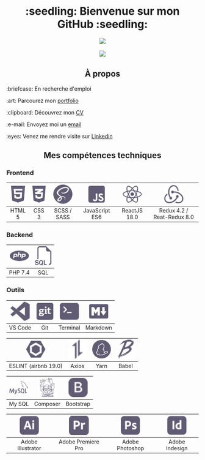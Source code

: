 <h1 align="center">:seedling: Bienvenue sur mon GitHub :seedling:</h1>

<p align="center">
    <a href="https://git.io/streak-stats">
      <img src="https://streak-stats.demolab.com?user=AlineMASSON&hide_border=true&locale=fr&date_format=j%20M%5B%20Y%5D&background=615C73&stroke=D2C9EC&ring=D2C9EC&fire=D2C9EC&currStreakNum=D2C9EC&sideNums=D2C9EC&currStreakLabel=D2C9EC&sideLabels=D2C9EC&dates=D2C9EC" />
    </a>
</p>

<p align="center">
    <a align="center href="https://github.com/anuraghazra/github-readme-stats">
      <img src="https://github-readme-stats.vercel.app/api/top-langs/?username=AlineMASSON&layout=compact&locale=fr&bg_color=615C73&title_color=D2C9EC&text_color=D2C9EC&icon_color=D2C9EC&hide_border=true" />
    </a>
</p>

<h2 align="center">À propos</h2>

<p>:briefcase: En recherche d'emploi</p>
<p>:art: Parcourez mon 
    <a href="https://alinemasson.github.io/portfolio/", alt="alinemasson.github.io/portfolio/">portfolio</a>
</p>
<p>:clipboard: Découvrez mon 
    <a href="https://alinemasson.github.io/portfolio/download/CV.pdf">CV</a>
</p>
<p>:e-mail: Envoyez moi un 
    <a href="mailto:lacmas03@gmail.com" alt="lacmas03@gmail.com">email</a>
</p>
<p>:eyes: Venez me rendre visite sur 
    <a href="https://www.linkedin.com/in/alinemassondevweb/" alt="alinemassondevweb">Linkedin</a>
</p>

<h2 align="center">Mes compétences techniques</h2>

### Frontend
                  
| <img src="images/html5-custom.svg" alt="HTML" height="50px"> | <img src="images/css3-alt-custom.svg" alt="CSS" height="50px"> | <img src="images/sass-fill-custom.svg" alt="SASS" height="50px"> | <img src="images/js-square-custom.svg" alt="JavaScript" height="50px"> | <img src="images/react-custom.svg" alt="ReactJS" height="50px"> | <img src="images/redux.svg" alt="Redux" height="50px"> |
| :----: | :----: | :----: | :----: | :----: | :----: |
| HTML 5 | CSS 3 | SCSS / SASS | JavaScript ES6 | ReactJS 18.0 | Redux 4.2 / Reat-Redux 8.0 |

### Backend
                                                                                                                        
| <img src="images/php-fill-custom.svg" alt="PHP" height="50px"> | <img src="images/sql(1).svg" alt="SQL" height="50px"> |
| :----: | :----: |
| PHP 7.4 | SQL |

### Outils

| <img src="images/vscode-fill-custom.svg" alt="VS Code" height="50px"> | <img src="images/git-square-custom.svg" alt="Git" height="50px"> | <img src="images/terminal-fill-custom.svg" alt="Terminal" height="50px"> | <img src="images/logo-markdown-custom.svg" alt="Markdown" height="50px"> |
| :----: | :----: | :----: | :----: |
| VS Code | Git | Terminal | Markdown |

| <img src="images/eslint-custom.svg" alt="ESLINT" height="50px"> | <img src="images/axios.svg" alt="Axios" height="50px"> | <img src="images/yarn-custom.svg" alt="Yarn" height="50px"> | <img src="images/babel-custom.svg" alt="Babel" height="50px"> |
| :----: | :----: | :----: | :----: |
| ESLINT (airbnb 19.0) | Axios | Yarn | Babel |

| <img src="images/cib-mysql-custom.svg" alt="My SQL" height="50px"> | <img src="images/composer-custom.svg" alt="Composer" height="50px"> | <img src="images/bootstrap-fill-custom.svg" alt="Bootstrap" height="50px"> |
| :----: | :----: | :----: |
| My SQL | Composer | Bootstrap |

| <img src="images/adobe-illustrator-custom.svg" alt="Adobe Illustrator" height="50px"> | <img src="images/adobe-premiere-pro-custom.svg" alt="Adobe Premiere Pro" height="50px"> | <img src="images/adobe-photoshop-custom.svg" alt="Adobe Photoshop" height="50px"> | <img src="images/adobe-indesign-custom.svg" alt="Adobe Indesign" height="50px"> |
| :----: | :----: | :----: | :----: |
| Adobe Illustrator | Adobe Premiere Pro | Adobe Photoshop | Adobe Indesign |
